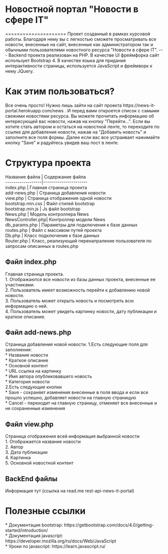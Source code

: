 <h1>Новостной портал "Новости в сфере IT"</h1>
=====================
Проект созданный в рамках курсовой работы. Благодаря нему вы с легкостью сможете просматривать все новости, внесенные на сайт, внесенные как администратором так и обычными пользователями новостного ресурса "Новости в сфере IT".
---
Backend проекта реализован на PHP. В качестве UI фреймфорка сайт использует Bootstrap 4. В качестве языка для придания интерактивности страницы, используется JavaScript и фреймворк к нему JQuery.
<h1>Как этим пользоваться?</h1>
Все очень просто! Нужно лишь зайти на сайт проекта https://news-it-portal.herokuapp.com/news . И перед вами откроется список с самыми свежими новостями ресурса. Вы можете прочитать информацию об интересующей вас новости, нажав на кнопку "Перейти...". Если вы хотите стать автором и остаться на новостной ленте, то переходите по ссылке для добавления новости, нажав на "Добавить новость" и заполните все поля формы. Далее если вас все устраивает нажимайте кнопку "Save" и радуйтесь увидев ваш пост в ленте.
<h1>Структура проекта</h1>
    Название файла    | Содержание файла<br>
    ------------------|----------------------<br>
    index.php         | Главная страница проекта<br>
    add-news.php      | Страница добавления новости<br>
    view.php          | Страница отображения одной новости <br>
    bootstrap.min.css | Файл стилей bootstrap<br>
    bootstrap.min.js  | Js файл bootstrap<br>
    News.php          | Модель контроллера News<br>
    NewsController.php| Контроллер модели News<br>
    db_params.php     | Параметры для подключения к базе данных<br>
    routes.php        | Файл с массивом путей проекта<br>
    Db.php            | Класс подключения к базе данных<br>
    Router.php        | Класс, реализующий перенапраление пользователя по запросам описанных в routes.php<br>
<h2>Файл index.php</h2>
Главная страница проекта. <br>
    1. Отображаются все новости из базы данных проекта, внесенные ее участниками. <br>
    2. Пользователь имеет возможность перейти к добавлению новой новости.<br>
    3. Пользователь может открыть новость и посмотреть всю информацию о ней.<br>
    4. Пользователь может увидеть картинку новости, дату публикации и краткое описание.<br>
<h2>Файл add-news.php</h2>
Страница добавления новой новости.
    1.Есть следующие поля для заполнения:<br>
        * Название новости<br>
        * Краткое описание <br>
        * Основной контент<br>
        * URL ссылка на картинку<br>
        * Имя автора опубликовавшего новость<br>
        * Категория новости<br>
    2.Есть следующие кнопки<br>
        * Save - сохраняет изменения внесенные в поля ввода и если все прошло успешно, добавляет новости на главную страницую<br>
        * Cancel - переходит на главную страницу, отменяет все внесенные и не сохраненные изменения<br>
<h2>Файл view.php</h2>     
Страница отображения всей информация выбранной новости<br>
    1. Отображается название новости<br>
    2. Автор <br>
    3. Дата публикации<br>
    4. Картинка<br>
    5. Основной новостной контент<br>
<h2>BackEnd файлы</h2>
Информация тут (ссылка на read.me rest-api-news-it-portal)
<h1>Полезные ссылки</h1>
    * Документация bootstrap: https://getbootstrap.com/docs/4.0/getting-started/introduction/   <br>
    * Документация javascript: https://developer.mozilla.org/ru/docs/Web/JavaScript  <br>
    * Уроки по javascript: https://learn.javascript.ru/  <br>
        
        
        
        
        
        
        
        
        
        
        
        
        
        
        
        